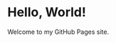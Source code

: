 
<head>
    <meta charset="UTF-8" />
    <meta name="viewport" content="width=device-width, initial-scale=1" />
    <title>Hello World</title>
</head>
<body>
    <h1>Hello, World!</h1>
    <p>Welcome to my GitHub Pages site.</p>
</body>
